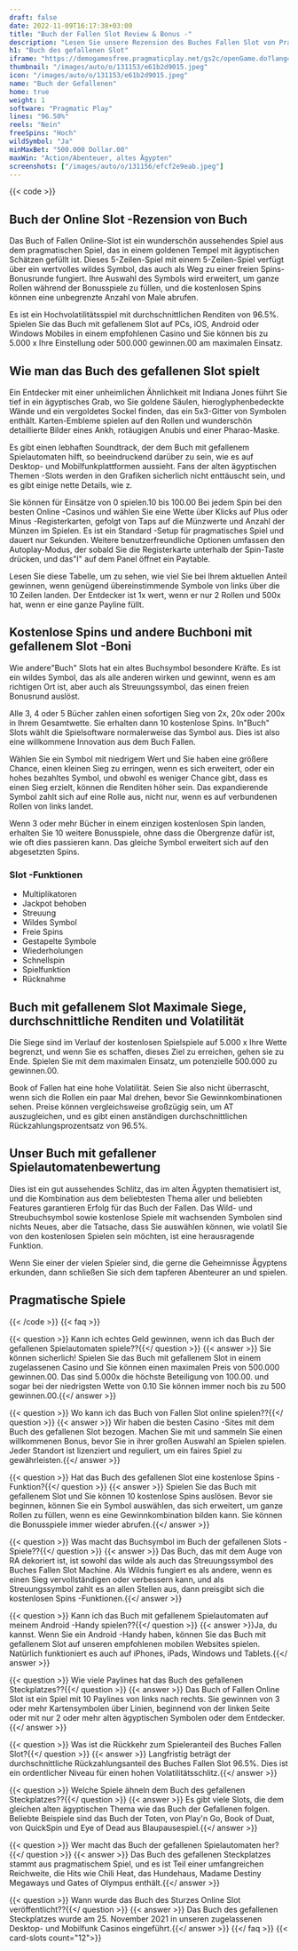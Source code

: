 ```yaml
---
draft: false
date: 2022-11-09T16:17:38+03:00
title: "Buch der Fallen Slot Review & Bonus -"
description: "Lesen Sie unsere Rezension des Buches Fallen Slot von Pragmatic Play mit Features wie Bonus Buy & Super Spin Ante Wette! Beinhaltet RTP & Auszahlungen."
h1: "Buch des gefallenen Slot"
iframe: "https://demogamesfree.pragmaticplay.net/gs2c/openGame.do?lang=en&cur=EUR&gameSymbol=vs10bookfallen"
thumbnail: "/images/auto/o/131153/e61b2d9015.jpeg"
icon: "/images/auto/o/131153/e61b2d9015.jpeg"
name: "Buch der Gefallenen"
home: true
weight: 1
software: "Pragmatic Play"
lines: "96.50%"
reels: "Nein"
freeSpins: "Hoch"
wildSymbol: "Ja"
minMaxBet: "500.000 Dollar.00"
maxWin: "Action/Abenteuer, altes Ägypten"
screenshots: ["/images/auto/o/131156/efcf2e9eab.jpeg"]
---
```


{{< code >}}<h2>Buch der Online Slot -Rezension von Buch</h2><p>Das Buch of Fallen Online-Slot ist ein wunderschön aussehendes Spiel aus dem pragmatischen Spiel, das in einem goldenen Tempel mit ägyptischen Schätzen gefüllt ist. Dieses 5-Zeilen-Spiel mit einem 5-Zeilen-Spiel verfügt über ein wertvolles wildes Symbol, das auch als Weg zu einer freien Spins-Bonusrunde fungiert. Ihre Auswahl des Symbols wird erweitert, um ganze Rollen während der Bonusspiele zu füllen, und die kostenlosen Spins können eine unbegrenzte Anzahl von Male abrufen.</p><p>Es ist ein Hochvolatilitätsspiel mit durchschnittlichen Renditen von 96.5%. Spielen Sie das Buch mit gefallenem Slot auf PCs, iOS, Android oder Windows Mobiles in einem empfohlenen Casino und Sie können bis zu 5.000 x Ihre Einstellung oder 500.000 gewinnen.00 am maximalen Einsatz.</p><h2>Wie man das Buch des gefallenen Slot spielt</h2><p>Ein Entdecker mit einer unheimlichen Ähnlichkeit mit Indiana Jones führt Sie tief in ein ägyptisches Grab, wo Sie goldene Säulen, hieroglyphenbedeckte Wände und ein vergoldetes Sockel finden, das ein 5x3-Gitter von Symbolen enthält. Karten-Embleme spielen auf den Rollen und wunderschön detaillierte Bilder eines Ankh, rotäugigen Anubis und einer Pharao-Maske.</p><p>Es gibt einen lebhaften Soundtrack, der dem Buch mit gefallenem Spielautomaten hilft, so beeindruckend darüber zu sein, wie es auf Desktop- und Mobilfunkplattformen aussieht. Fans der alten ägyptischen Themen -Slots werden in den Grafiken sicherlich nicht enttäuscht sein, und es gibt einige nette Details, wie z.</p><p>Sie können für Einsätze von 0 spielen.10 bis 100.00 Bei jedem Spin bei den besten Online -Casinos und wählen Sie eine Wette über Klicks auf Plus oder Minus -Registerkarten, gefolgt von Taps auf die Münzwerte und Anzahl der Münzen im Spielen. Es ist ein Standard -Setup für pragmatisches Spiel und dauert nur Sekunden. Weitere benutzerfreundliche Optionen umfassen den Autoplay-Modus, der sobald Sie die Registerkarte unterhalb der Spin-Taste drücken, und das"I" auf dem Panel öffnet ein Paytable.</p><p>Lesen Sie diese Tabelle, um zu sehen, wie viel Sie bei Ihrem aktuellen Anteil gewinnen, wenn genügend übereinstimmende Symbole von links über die 10 Zeilen landen. Der Entdecker ist 1x wert, wenn er nur 2 Rollen und 500x hat, wenn er eine ganze Payline füllt.</p><h2>Kostenlose Spins und andere Buchboni mit gefallenem Slot -Boni</h2><p>Wie andere"Buch" Slots hat ein altes Buchsymbol besondere Kräfte. Es ist ein wildes Symbol, das als alle anderen wirken und gewinnt, wenn es am richtigen Ort ist, aber auch als Streuungssymbol, das einen freien Bonusrund auslöst.</p><p>Alle 3, 4 oder 5 Bücher zahlen einen sofortigen Sieg von 2x, 20x oder 200x in Ihrem Gesamtwette. Sie erhalten dann 10 kostenlose Spins. In"Buch" Slots wählt die Spielsoftware normalerweise das Symbol aus. Dies ist also eine willkommene Innovation aus dem Buch Fallen.</p><p>Wählen Sie ein Symbol mit niedrigem Wert und Sie haben eine größere Chance, einen kleinen Sieg zu erringen, wenn es sich erweitert, oder ein hohes bezahltes Symbol, und obwohl es weniger Chance gibt, dass es einen Sieg erzielt, können die Renditen höher sein. Das expandierende Symbol zahlt sich auf eine Rolle aus, nicht nur, wenn es auf verbundenen Rollen von links landet.</p><p>Wenn 3 oder mehr Bücher in einem einzigen kostenlosen Spin landen, erhalten Sie 10 weitere Bonusspiele, ohne dass die Obergrenze dafür ist, wie oft dies passieren kann. Das gleiche Symbol erweitert sich auf den abgesetzten Spins.</p><h3>
Slot -Funktionen</h3><ul>
<li></span>
Multiplikatoren</li>
<li></span>
Jackpot behoben</li>
<li></span>
Streuung</li>
<li></span>
Wildes Symbol</li>
<li></span>
Freie Spins</li>
<li></span>
Gestapelte Symbole</li>
<li></span>
Wiederholungen</li>
<li></span>
Schnellspin</li>
<li></span>
Spielfunktion</li>
<li></span>
Rücknahme</li></ul><h2>Buch mit gefallenem Slot Maximale Siege, durchschnittliche Renditen und Volatilität</h2><p>Die Siege sind im Verlauf der kostenlosen Spielspiele auf 5.000 x Ihre Wette begrenzt, und wenn Sie es schaffen, dieses Ziel zu erreichen, gehen sie zu Ende. Spielen Sie mit dem maximalen Einsatz, um potenzielle 500.000 zu gewinnen.00.</p><p>Book of Fallen hat eine hohe Volatilität. Seien Sie also nicht überrascht, wenn sich die Rollen ein paar Mal drehen, bevor Sie Gewinnkombinationen sehen. Preise können vergleichsweise großzügig sein, um AT auszugleichen, und es gibt einen anständigen durchschnittlichen Rückzahlungsprozentsatz von 96.5%.</p><h2>Unser Buch mit gefallener Spielautomatenbewertung</h2><p>Dies ist ein gut aussehendes Schlitz, das im alten Ägypten thematisiert ist, und die Kombination aus dem beliebtesten Thema aller und beliebten Features garantieren Erfolg für das Buch der Fallen. Das Wild- und Streubuchsymbol sowie kostenlose Spiele mit wachsenden Symbolen sind nichts Neues, aber die Tatsache, dass Sie auswählen können, wie volatil Sie von den kostenlosen Spielen sein möchten, ist eine herausragende Funktion.</p><p>Wenn Sie einer der vielen Spieler sind, die gerne die Geheimnisse Ägyptens erkunden, dann schließen Sie sich dem tapferen Abenteurer an und spielen.</p><h2>Pragmatische Spiele</h2>
{{< /code >}}
{{< faq >}}

{{< question >}} Kann ich echtes Geld gewinnen, wenn ich das Buch der gefallenen Spielautomaten spiele??{{</ question >}}
{{< answer >}} Sie können sicherlich! Spielen Sie das Buch mit gefallenem Slot in einem zugelassenen Casino und Sie können einen maximalen Preis von 500.000 gewinnen.00. Das sind 5.000x die höchste Beteiligung von 100.00. und sogar bei der niedrigsten Wette von 0.10 Sie können immer noch bis zu 500 gewinnen.00.{{</ answer >}}

{{< question >}} Wo kann ich das Buch von Fallen Slot online spielen??{{</ question >}}
{{< answer >}} Wir haben die besten Casino -Sites mit dem Buch des gefallenen Slot bezogen. Machen Sie mit und sammeln Sie einen willkommenen Bonus, bevor Sie in ihrer großen Auswahl an Spielen spielen. Jeder Standort ist lizenziert und reguliert, um ein faires Spiel zu gewährleisten.{{</ answer >}}

{{< question >}} Hat das Buch des gefallenen Slot eine kostenlose Spins -Funktion?{{</ question >}}
{{< answer >}} Spielen Sie das Buch mit gefallenem Slot und Sie können 10 kostenlose Spins auslösen. Bevor sie beginnen, können Sie ein Symbol auswählen, das sich erweitert, um ganze Rollen zu füllen, wenn es eine Gewinnkombination bilden kann. Sie können die Bonusspiele immer wieder abrufen.{{</ answer >}}

{{< question >}} Was macht das Buchsymbol im Buch der gefallenen Slots -Spiele??{{</ question >}}
{{< answer >}} Das Buch, das mit dem Auge von RA dekoriert ist, ist sowohl das wilde als auch das Streuungssymbol des Buches Fallen Slot Machine. Als Wildnis fungiert es als andere, wenn es einen Sieg vervollständigen oder verbessern kann, und als Streuungssymbol zahlt es an allen Stellen aus, dann preisgibt sich die kostenlosen Spins -Funktionen.{{</ answer >}}

{{< question >}} Kann ich das Buch mit gefallenem Spielautomaten auf meinem Android -Handy spielen??{{</ question >}}
{{< answer >}}Ja, du kannst. Wenn Sie ein Android -Handy haben, können Sie das Buch mit gefallenem Slot auf unseren empfohlenen mobilen Websites spielen. Natürlich funktioniert es auch auf iPhones, iPads, Windows und Tablets.{{</ answer >}}

{{< question >}} Wie viele Paylines hat das Buch des gefallenen Steckplatzes??{{</ question >}}
{{< answer >}} Das Buch of Fallen Online Slot ist ein Spiel mit 10 Paylines von links nach rechts. Sie gewinnen von 3 oder mehr Kartensymbolen über Linien, beginnend von der linken Seite oder mit nur 2 oder mehr alten ägyptischen Symbolen oder dem Entdecker.{{</ answer >}}

{{< question >}} Was ist die Rückkehr zum Spieleranteil des Buches Fallen Slot?{{</ question >}}
{{< answer >}} Langfristig beträgt der durchschnittliche Rückzahlungsanteil des Buches Fallen Slot 96.5%. Dies ist ein ordentlicher Niveau für einen hohen Volatilitätsschlitz.{{</ answer >}}

{{< question >}} Welche Spiele ähneln dem Buch des gefallenen Steckplatzes??{{</ question >}}
{{< answer >}} Es gibt viele Slots, die dem gleichen alten ägyptischen Thema wie das Buch der Gefallenen folgen. Beliebte Beispiele sind das Buch der Toten, von Play'n Go, Book of Duat, von QuickSpin und Eye of Dead aus Blaupausespiel.{{</ answer >}}

{{< question >}} Wer macht das Buch der gefallenen Spielautomaten her?{{</ question >}}
{{< answer >}} Das Buch des gefallenen Steckplatzes stammt aus pragmatischem Spiel, und es ist Teil einer umfangreichen Reichweite, die Hits wie Chili Heat, das Hundehaus, Madame Destiny Megaways und Gates of Olympus enthält.{{</ answer >}}

{{< question >}} Wann wurde das Buch des Sturzes Online Slot veröffentlicht??{{</ question >}}
{{< answer >}} Das Buch des gefallenen Steckplatzes wurde am 25. November 2021 in unseren zugelassenen Desktop- und Mobilfunk Casinos eingeführt.{{</ answer >}}
{{</ faq >}}
{{< card-slots count="12">}}
